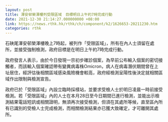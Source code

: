 ```yaml
---
layout: post
title: 澤安邨榮澤樓列受限區域　目標明日上午約7時完成行動
date: 2021-12-30 21:14:27.000000000 +08:00
link: https://news.rthk.hk/rthk/ch/component/k2/1626653-20211230.htm
categories: rthk
---
```


石硤尾澤安邨榮澤樓晚上7時起，被列作「受限區域」，所有在內人士須留在處所，並接受強制檢測，政府目標是在明日上午約7時完成行動。

政府發言人表示，由於今日發現一宗初步確診個案，為早前公布輸入個案的密切接觸者，而該輸入個案確認帶有變異病毒株Omicron，病人在病毒潛伏期間曾在上址居住，經評估後相關區域感染風險機會較高，政府經檢測呈陽性後決定就相關區域作出限制與檢測宣告。

政府已於「受限區域」內設立臨時採樣站，並要求受檢人士於明日凌晨一時前接受檢測。若「受限區域」內的人士在本月28日至今日期間已進行檢測，並能出示檢測結果電話短訊或相關證明，無須再次接受檢測，但須在其處所等候，直至區內所有已識別的受檢人士完成檢測，而相關檢測結果亦已獲大致確定，才可離開其處所。
